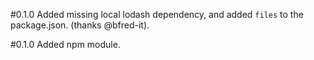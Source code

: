 #0.1.0
Added missing local lodash dependency, and added `files` to the package.json. (thanks @bfred-it).

#0.1.0
Added npm module.
